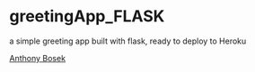 # greetingApp_FLASK

a simple greeting app built with flask, ready to deploy to Heroku


[Anthony Bosek](anthony-bosek.vercel.app)

<!-- ![ss](https://user-images.githubusercontent.com/32107652/134775021-659d1384-0c37-43a7-b373-593d87f2b475.png) -->
